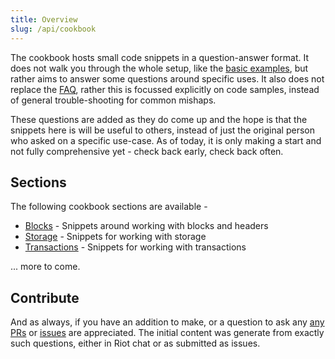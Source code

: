 ```yaml
---
title: Overview
slug: /api/cookbook
---
```


The cookbook hosts small code snippets in a question-answer format. It does not walk you through the whole setup, like the [basic examples](/api/examples/promise), but rather aims to answer some questions around specific uses. It also does not replace the [FAQ](../FAQ.md), rather this is focussed explicitly on code samples, instead of general trouble-shooting for common mishaps.

These questions are added as they do come up and the hope is that the snippets here is will be useful to others, instead of just the original person who asked on a specific use-case. As of today, it is only making a start and not fully comprehensive yet - check back early, check back often.


## Sections

The following cookbook sections are available -

- [Blocks](blocks.md) - Snippets around working with blocks and headers
- [Storage](storage.md) - Snippets for working with storage
- [Transactions](tx.md) - Snippets for working with transactions

... more to come.


## Contribute

And as always, if you have an addition to make, or a question to ask any [any PRs](https://github.com/polkadot-js/api/tree/master/docs) or [issues](https://github.com/polkadot-js/api/issues) are appreciated. The initial content was generate from exactly such questions, either in Riot chat or as submitted as issues.
